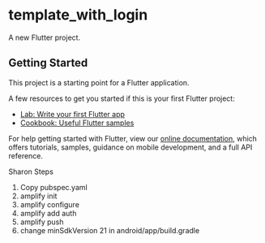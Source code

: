 # template_with_login

A new Flutter project.

## Getting Started

This project is a starting point for a Flutter application.

A few resources to get you started if this is your first Flutter project:

- [Lab: Write your first Flutter app](https://flutter.dev/docs/get-started/codelab)
- [Cookbook: Useful Flutter samples](https://flutter.dev/docs/cookbook)

For help getting started with Flutter, view our
[online documentation](https://flutter.dev/docs), which offers tutorials,
samples, guidance on mobile development, and a full API reference.

Sharon Steps
1. Copy pubspec.yaml
2. amplify init 
3. amplify configure
4. amplify add auth
5. amplify push
6. change minSdkVersion 21 in android/app/build.gradle